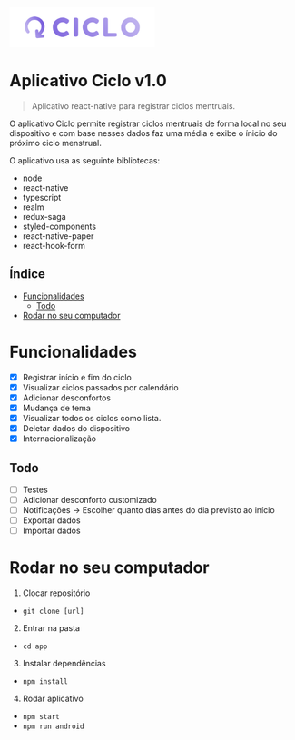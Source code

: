
<img src="https://github.com/esteves-esta/menstrual-cycle-app/blob/main/images/ciclo-logo2.png" height="70"/>

# Aplicativo Ciclo v1.0

> Aplicativo react-native para registrar ciclos mentruais.

O aplicativo Ciclo permite registrar ciclos mentruais de forma local no seu dispositivo e com base nesses dados faz uma média e exibe o ínicio do próximo ciclo menstrual.

O aplicativo usa as seguinte bibliotecas:

- node
- react-native
- typescript
- realm
- redux-saga
- styled-components
- react-native-paper
- react-hook-form

## Índice

- [Funcionalidades](#funcionalidades)
  - [Todo](#todo)
- [Rodar no seu computador](#rodar-no-seu-computador)

# Funcionalidades

- [x] Registrar início e fim do ciclo
- [x] Visualizar ciclos passados por calendário
- [x] Adicionar desconfortos
- [x] Mudança de tema
- [x] Visualizar todos os ciclos como lista.
- [x] Deletar dados do dispositivo
- [x] Internacionalização
 
## Todo

- [ ] Testes
- [ ] Adicionar desconforto customizado
- [ ] Notificações -> Escolher quanto dias antes do dia previsto ao início
- [ ] Exportar dados
- [ ] Importar dados

# Rodar no seu computador

1. Clocar repositório

- `git clone [url]`

2. Entrar na pasta

- `cd app`

3. Instalar dependências

- `npm install`

4. Rodar aplicativo

- `npm start`
- `npm run android`
